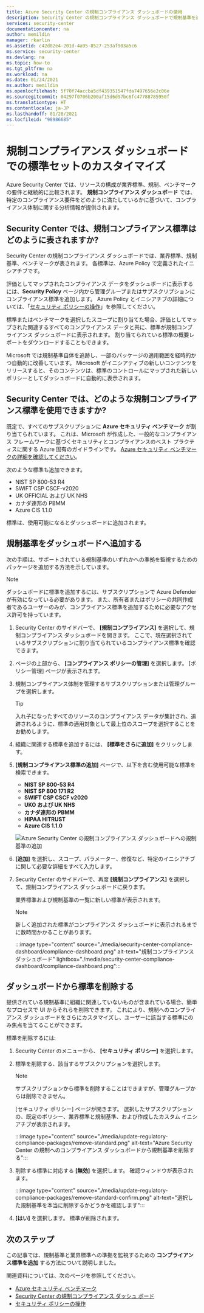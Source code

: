 ```yaml
---
title: Azure Security Center の規制コンプライアンス ダッシュボードの使用
description: Security Center の規制コンプライアンス ダッシュボードで規制基準を追加および削除する方法について説明します
services: security-center
documentationcenter: na
author: memildin
manager: rkarlin
ms.assetid: c42d02e4-201d-4a95-8527-253af903a5c6
ms.service: security-center
ms.devlang: na
ms.topic: how-to
ms.tgt_pltfrm: na
ms.workload: na
ms.date: 01/24/2021
ms.author: memildin
ms.openlocfilehash: 5f70f74accba5df439351547fda7497656e2c06e
ms.sourcegitcommit: 04297f0706b200af15d6d97bc6fc47788785950f
ms.translationtype: HT
ms.contentlocale: ja-JP
ms.lasthandoff: 01/28/2021
ms.locfileid: "98986685"
---
```

# <a name="customizing-the-set-of-standards-in-your-regulatory-compliance-dashboard"></a>規制コンプライアンス ダッシュボードでの標準セットのカスタイマイズ

Azure Security Center では、リソースの構成が業界標準、規制、ベンチマークの要件と継続的に比較されます。 **規制コンプライアンス ダッシュボード** では、特定のコンプライアンス要件をどのように満たしているかに基づいて、コンプライアンス体制に関する分析情報が提供されます。


## <a name="how-are-regulatory-compliance-standards-represented-in-security-center"></a>Security Center では、規制コンプライアンス標準はどのように表されますか?

Security Center の規制コンプライアンス ダッシュボードでは、業界標準、規制基準、ベンチマークが表されます。 各標準は、Azure Policy で定義されたイニシアチブです。

評価としてマップされたコンプライアンス データをダッシュボードに表示するには、**Security Policy** ページ内から管理グループまたはサブスクリプションにコンプライアンス標準を追加します。 Azure Policy とイニシアチブの詳細については、「[セキュリティ ポリシーの操作](tutorial-security-policy.md)」を参照してください。

標準またはベンチマークを選択したスコープに割り当てた場合、評価としてマップされた関連するすべてのコンプライアンス データと共に、標準が規制コンプライアンス ダッシュボードに表示されます。 割り当てられている標準の概要レポートをダウンロードすることもできます。

Microsoft では規制基準自体を追跡し、一部のパッケージの適用範囲を経時的かつ自動的に改善しています。 Microsoft がイニシアティブの新しいコンテンツをリリースすると、そのコンテンツは、標準のコントロールにマップされた新しいポリシーとしてダッシュボードに自動的に表示されます。


## <a name="what-regulatory-compliance-standards-are-available-in-security-center"></a>Security Center では、どのような規制コンプライアンス標準を使用できますか?

既定で、すべてのサブスクリプションに **Azure セキュリティ ベンチマーク** が割り当てられています。 これは、Microsoft が作成した、一般的なコンプライアンス フレームワークに基づくセキュリティとコンプライアンスのベスト プラクティスに関する Azure 固有のガイドラインです。 [Azure セキュリティ ベンチマークの詳細を確認してください](../security/benchmarks/introduction.md)。

次のような標準も追加できます。

- NIST SP 800-53 R4
- SWIFT CSP CSCF-v2020
- UK OFFICIAL および UK NHS
- カナダ連邦の PBMM
- Azure CIS 1.1.0

標準は、使用可能になるとダッシュボードに追加されます。


## <a name="add-a-regulatory-standard-to-your-dashboard"></a>規制基準をダッシュボードへ追加する

次の手順は、サポートされている規制基準のいずれかへの準拠を監視するためのパッケージを追加する方法を示しています。

> [!NOTE]
> ダッシュボードに標準を追加するには、サブスクリプションで Azure Defender が有効になっている必要があります。 また、所有者またはポリシーの共同作成者であるユーザーのみが、コンプライアンス標準を追加するために必要なアクセス許可を持っています。 

1. Security Center のサイドバーで、 **[規制コンプライアンス]** を選択して、規制コンプライアンス ダッシュボードを開きます。 ここで、現在選択されているサブスクリプションに割り当てられているコンプライアンス標準を確認できます。   

1. ページの上部から、 **[コンプライアンス ポリシーの管理]** を選択します。 [ポリシー管理] ページが表示されます。

1. 規制コンプライアンス体制を管理するサブスクリプションまたは管理グループを選択します。 

    > [!TIP]
    > 入れ子になったすべてのリソースのコンプライアンス データが集計され、追跡されるように、標準の適用対象として最上位のスコープを選択することをお勧めします。 

1. 組織に関連する標準を追加するには、 **[標準をさらに追加]** をクリックします。 

1. **[規制コンプライアンス標準の追加]** ページで、以下を含む使用可能な標準を検索できます。

    - **NIST SP 800-53 R4**
    - **NIST SP 800 171 R2**
    - **SWIFT CSP CSCF v2020**
    - **UKO および UK NHS**
    - **カナダ連邦の PBMM**
    - **HIPAA HITRUST**
    - **Azure CIS 1.1.0**
    
    ![Azure Security Center の規制コンプライアンス ダッシュボードへの規制基準の追加](./media/update-regulatory-compliance-packages/dynamic-regulatory-compliance-additional-standards.png)

1. **[追加]** を選択し、スコープ、パラメーター、修復など、特定のイニシアチブに関して必要な詳細をすべて入力します。

1. Security Center のサイドバーで、再度 **[規制コンプライアンス]** を選択して、規制コンプライアンス ダッシュボードに戻ります。

    業界標準および規制基準の一覧に新しい標準が表示されます。 

    > [!NOTE]
    > 新しく追加された標準がコンプライアンス ダッシュボードに表示されるまでに数時間かかることがあります。

    :::image type="content" source="./media/security-center-compliance-dashboard/compliance-dashboard.png" alt-text="規制コンプライアンス ダッシュボード" lightbox="./media/security-center-compliance-dashboard/compliance-dashboard.png":::

## <a name="removing-a-standard-from-your-dashboard"></a>ダッシュボードから標準を削除する

提供されている規制基準に組織に関連していないものが含まれている場合、簡単なプロセスで UI からそれらを削除できます。 これにより、規制へのコンプライアンス ダッシュボードをさらにカスタマイズし、ユーザーに該当する標準にのみ焦点を当てることができます。

標準を削除するには:

1. Security Center のメニューから、 **[セキュリティ ポリシー]** を選択します。

1. 標準を削除する、該当するサブスクリプションを選択します。

    > [!NOTE]
    > サブスクリプションから標準を削除することはできますが、管理グループからは削除できません。 

    [セキュリティ ポリシー] ページが開きます。 選択したサブスクリプションの、既定のポリシー、業界標準と規制基準、および作成したカスタム イニシアチブが表示されます。

    :::image type="content" source="./media/update-regulatory-compliance-packages/remove-standard.png" alt-text="Azure Security Center の規制へのコンプライアンス ダッシュボードから規制基準を削除する":::

1. 削除する標準に対応する **[無効]** を選択します。 確認ウィンドウが表示されます。

    :::image type="content" source="./media/update-regulatory-compliance-packages/remove-standard-confirm.png" alt-text="選択した規制基準を本当に削除するかどうかを確認します":::

1. **[はい]** を選択します。 標準が削除されます。 


## <a name="next-steps"></a>次のステップ

この記事では、規制基準と業界標準への準拠を監視するための **コンプライアンス標準を追加** する方法について説明しました。

関連資料については、次のページを参照してください。

- [Azure セキュリティ ベンチマーク](../security/benchmarks/introduction.md)
- [Security Center の規制コンプライアンス ダッシュ ボード](security-center-compliance-dashboard.md)
- [セキュリティ ポリシーの操作](tutorial-security-policy.md)